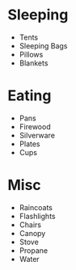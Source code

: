# Sleeping 
* Tents
* Sleeping Bags
* Pillows
* Blankets


# Eating
* Pans
* Firewood
* Silverware
* Plates
* Cups

# Misc
* Raincoats
* Flashlights
* Chairs
* Canopy
* Stove
* Propane
* Water